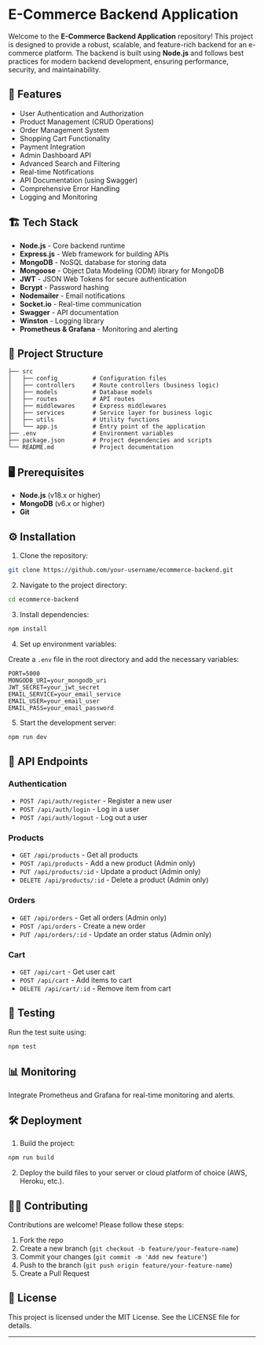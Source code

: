 # E-Commerce Backend Application

Welcome to the **E-Commerce Backend Application** repository! This project is designed to provide a robust, scalable, and feature-rich backend for an e-commerce platform. The backend is built using **Node.js** and follows best practices for modern backend development, ensuring performance, security, and maintainability.

## 🚀 Features

- User Authentication and Authorization
- Product Management (CRUD Operations)
- Order Management System
- Shopping Cart Functionality
- Payment Integration
- Admin Dashboard API
- Advanced Search and Filtering
- Real-time Notifications
- API Documentation (using Swagger)
- Comprehensive Error Handling
- Logging and Monitoring

## 🏗️ Tech Stack

- **Node.js** - Core backend runtime
- **Express.js** - Web framework for building APIs
- **MongoDB** - NoSQL database for storing data
- **Mongoose** - Object Data Modeling (ODM) library for MongoDB
- **JWT** - JSON Web Tokens for secure authentication
- **Bcrypt** - Password hashing
- **Nodemailer** - Email notifications
- **Socket.io** - Real-time communication
- **Swagger** - API documentation
- **Winston** - Logging library
- **Prometheus & Grafana** - Monitoring and alerting

## 📂 Project Structure

```
├── src
│   ├── config          # Configuration files
│   ├── controllers     # Route controllers (business logic)
│   ├── models          # Database models
│   ├── routes          # API routes
│   ├── middlewares     # Express middlewares
│   ├── services        # Service layer for business logic
│   ├── utils           # Utility functions
│   └── app.js          # Entry point of the application
├── .env                # Environment variables
├── package.json        # Project dependencies and scripts
└── README.md           # Project documentation
```

## 🖥️ Prerequisites

- **Node.js** (v18.x or higher)
- **MongoDB** (v6.x or higher)
- **Git**

## ⚙️ Installation

1. Clone the repository:

```bash
git clone https://github.com/your-username/ecommerce-backend.git
```

2. Navigate to the project directory:

```bash
cd ecommerce-backend
```

3. Install dependencies:

```bash
npm install
```

4. Set up environment variables:

Create a `.env` file in the root directory and add the necessary variables:

```
PORT=5000
MONGODB_URI=your_mongodb_uri
JWT_SECRET=your_jwt_secret
EMAIL_SERVICE=your_email_service
EMAIL_USER=your_email_user
EMAIL_PASS=your_email_password
```

5. Start the development server:

```bash
npm run dev
```

## 🔧 API Endpoints

### Authentication
- `POST /api/auth/register` - Register a new user
- `POST /api/auth/login` - Log in a user
- `POST /api/auth/logout` - Log out a user

### Products
- `GET /api/products` - Get all products
- `POST /api/products` - Add a new product (Admin only)
- `PUT /api/products/:id` - Update a product (Admin only)
- `DELETE /api/products/:id` - Delete a product (Admin only)

### Orders
- `GET /api/orders` - Get all orders (Admin only)
- `POST /api/orders` - Create a new order
- `PUT /api/orders/:id` - Update an order status (Admin only)

### Cart
- `GET /api/cart` - Get user cart
- `POST /api/cart` - Add items to cart
- `DELETE /api/cart/:id` - Remove item from cart

## 🧪 Testing

Run the test suite using:

```bash
npm test
```

## 📊 Monitoring

Integrate Prometheus and Grafana for real-time monitoring and alerts.

## 🛠️ Deployment

1. Build the project:

```bash
npm run build
```

2. Deploy the build files to your server or cloud platform of choice (AWS, Heroku, etc.).

## 🧑‍💻 Contributing

Contributions are welcome! Please follow these steps:

1. Fork the repo
2. Create a new branch (`git checkout -b feature/your-feature-name`)
3. Commit your changes (`git commit -m 'Add new feature'`)
4. Push to the branch (`git push origin feature/your-feature-name`)
5. Create a Pull Request

## 📄 License

This project is licensed under the MIT License. See the LICENSE file for details.

---
